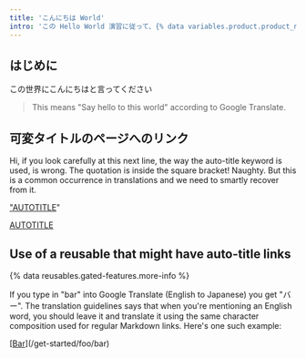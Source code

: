 ```yaml
---
title: 'こんにちは World'
intro: 'この Hello World 演習に従って、{% data variables.product.product_name %} の使用を開始します。'
---
```


## はじめに

この世界にこんにちはと言ってください

> This means "Say hello to this world" according to Google Translate.

## 可変タイトルのページへのリンク

Hi, if you look carefully at this next line, the way the auto-title keyword
is used, is wrong. The quotation is inside the square bracket! Naughty.
But this is a common occurrence in translations and we need to smartly
recover from it.

["AUTOTITLE](/get-started/start-your-journey/dynamic-title)"

[AUTOTITLE](/get-started/foo/cross-version-linking)

## Use of a reusable that might have auto-title links

{% data reusables.gated-features.more-info %}

If you type in "bar" into Google Translate (English to Japanese)
you get "バー". The translation guidelines says that when you're
mentioning an English word, you should leave it and translate it
using the same character composition used for regular Markdown
links. Here's one such example:

[[Bar](バー)](/get-started/foo/bar)
